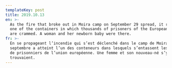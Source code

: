 ```yaml
---
templateKey: post
title: 2019.10.13
en: >-
  As the fire that broke out in Moira camp on September 29 spread, it reached
  one of the containers in which thousands of prisoners of the European Union
  are crammed. A woman and her newborn baby were there.
fr: >-
  En se propageant l’incendie qui s’est déclenché dans le camp de Moira le 29
  septembre a atteint l’un des conteneurs dans lesquels s’entassent les milliers
  de prisonniers de l’union européenne. Une femme et son nouveau-né s’y
  trouvaient.
---
```


